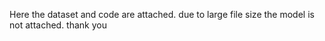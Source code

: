 Here the dataset and code are attached.
due to large file size the model is not attached.
thank you
